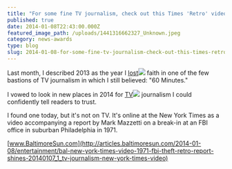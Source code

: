 ```yaml
---
title: "For some fine TV journalism, check out this Times 'Retro' video"
published: true
date: 2014-01-08T22:43:00.000Z
featured_image_path: /uploads/1441316662327_Unknown.jpeg
category: news-awards
type: blog
slug: 2014-01-08-for-some-fine-tv-journalism-check-out-this-times-retro-video
---
```


Last month, I described 2013 as the year I [<span class="itxtrst itxtrstspan itxtnowrap"><u>lost</u>![](http://images.intellitxt.com/ast/adTypes/icon1.png)</span>](http://articles.baltimoresun.com/2014-01-08/entertainment/bal-new-york-times-video-1971-fbi-theft-retro-report-shines-20140107_1_tv-journalism-new-york-times-video#) faith in one of the few bastions of TV journalism in which I still believed: "60 Minutes."

I vowed to look in new places in 2014 for [<span class="itxtrst itxtrstspan itxtnowrap"><u>TV</u>![](http://images.intellitxt.com/ast/adTypes/icon1.png)</span>](http://articles.baltimoresun.com/2014-01-08/entertainment/bal-new-york-times-video-1971-fbi-theft-retro-report-shines-20140107_1_tv-journalism-new-york-times-video#) journalism I could confidently tell readers to trust.

I found one today, but it's not on TV. It's online at the New York Times as a video accompanying a report by Mark Mazzetti on a break-in at an FBI office in suburban Philadelphia in 1971.

[www.BaltimoreSun.com](http://articles.baltimoresun.com/2014-01-08/entertainment/bal-new-york-times-video-1971-fbi-theft-retro-report-shines-20140107_1_tv-journalism-new-york-times-video)

